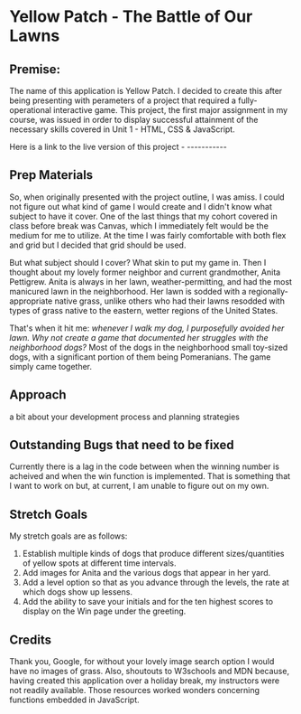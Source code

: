 # Yellow Patch - The Battle of Our Lawns

## Premise:
The name of this application is Yellow Patch. I decided to create this after being presenting with perameters of a project that required a fully-operational interactive game. This project, the first major assignment in my course, was issued in order to display successful attainment of the necessary skills covered in Unit 1 - HTML, CSS & JavaScript.

Here is a link to the live version of this project -  -----------

## Prep Materials
So, when originally presented with the project outline, I was amiss. I could not figure out what kind of game I would create and I didn't know what subject to have it cover. One of the last things that my cohort covered in class before break was Canvas, which I immediately felt would be the medium for me to utilize. At the time I was fairly comfortable with both flex and grid but I decided that grid should be used.

But what subject should I cover? What skin to put my game in. Then I thought about my lovely former neighbor and current grandmother, Anita Pettigrew. Anita is always in her lawn, weather-permitting, and had the most manicured lawn in the neighborhood. Her lawn is sodded with a regionally-appropriate native grass, unlike others who had their lawns resodded with types of grass native to the eastern, wetter regions of the United States. 

That's when it hit me: *whenever I walk my dog, I purposefully avoided her lawn. Why not create a game that documented her struggles with the neighborhood dogs?* Most of the dogs in the neighborhood small toy-sized dogs, with a significant portion of them being Pomeranians. The game simply came together.

## Approach
a bit about your development process and planning strategies


## Outstanding Bugs that need to be fixed
Currently there is a lag in the code between when the winning number is acheived and when the win function is implemented. That is something that I want to work on but, at current, I am unable to figure out on my own.

## Stretch Goals
My stretch goals are as follows:
1. Establish multiple kinds of dogs that produce different sizes/quantities of yellow spots at different time intervals.
2. Add images for Anita and the various dogs that appear in her yard.
3. Add a level option so that as you advance through the levels, the rate at which dogs show up lessens.
4. Add the ability to save your initials and for the ten highest scores to display on the Win page under the greeting.


## Credits
Thank you, Google, for without your lovely image search option I would have no images of grass. Also, shoutouts to W3schools and MDN because, having created this application over a holiday break, my instructors were not readily available. Those resources worked wonders concerning functions embedded in JavaScript.